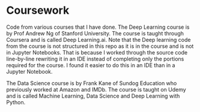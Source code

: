 # Coursework
Code from various courses that I have done.
The Deep Learning course is by Prof Andrew Ng of Stanford University. The course is taught through Coursera and is called Deep Learning.ai. Note that the Deep learning code from the course is not structured in this repo as it is in the course and is not in Jupyter Notebooks. That is because I worked through the source code line-by-line rewriting it in an IDE instead of completing only the portions required for the course. I found it easier to do this in an IDE than in a Jupyter Notebook. 

The Data Science course is by Frank Kane of Sundog Education who previously worked at Amazon and IMDb. The course is taught on Udemy and is called Machine Learning, Data Science and Deep Learning with Python.
